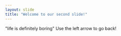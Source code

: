 ```yaml
---
layout: slide
title: "Welcome to our second slide!"
---
```

"life is definitely boring"
Use the left arrow to go back!

